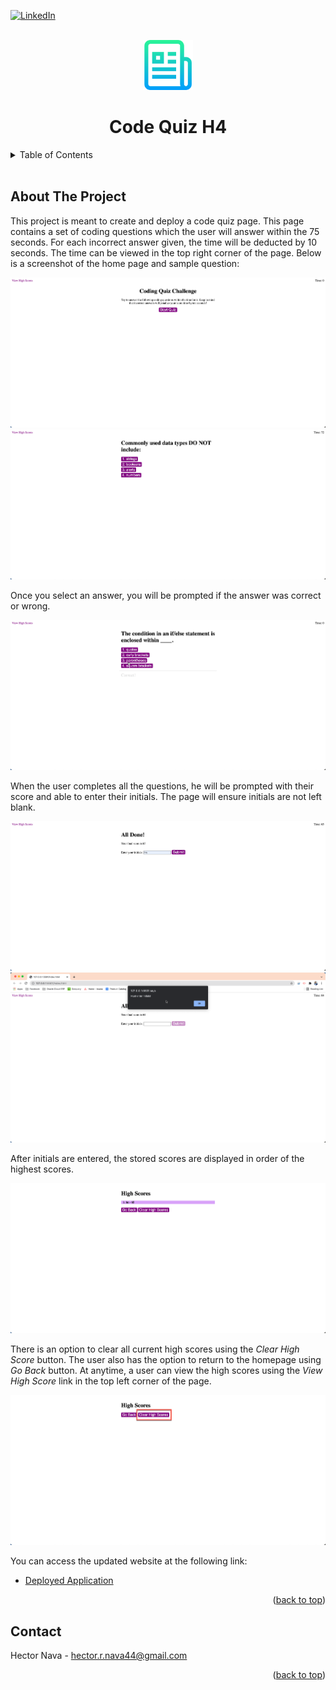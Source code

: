 <div id="top"></div>

[![LinkedIn][linkedin-shield]][linkedin-url]

<!-- Project Logo -->
<br/>
<div align="center">
    <img src="./assets/images/readmelogo.png" alt="Logo" width="80" height="80">
    <h1 align="center">Code Quiz H4</h1>
</div>

<!-- Table of Contents -->
<details>
    <summary>Table of Contents</summary>
    <ol>
        <li><a href="#about-the-project">About The Project</a></li>
        <li><a href="#contact">Contact</a></li>
    </ol>
</details>
<br/>

## About The Project

This project is meant to create and deploy a code quiz page. This page contains a set of coding questions which the user will answer within the 75 seconds. For each incorrect answer given, the time will be deducted by 10 seconds. The time can be viewed in the top right corner of the page. Below is a screenshot of the home page and sample question:

![Primary Screenshot][primary-screenshot]
![Coding Screenshot][coding-screenshot]

Once you select an answer, you will be prompted if the answer was correct or wrong.

![Correct Screenshot][correct-screenshot]

When the user completes all the questions, he will be prompted with their score and able to enter their initials. The page will ensure initials are not left blank.

![Completed Screenshot][completed-screenshot]
![Initials Screenshot][initials-screenshot]

After initials are entered, the stored scores are displayed in order of the highest scores.

![High Scores][high-scores-screenshot]

There is an option to clear all current high scores using the _Clear High Score_ button. The user also has the option to return to the homepage using _Go Back_ button. At anytime, a user can view the high scores using the _View High Score_ link in the top left corner of the page.

![Clear Score][clear-screenshot]

You can access the updated website at the following link:
* [Deployed Application](https://hnava47.github.io/CodeQuizH4/)

<p align="right">(<a href="#top">back to top</a>)</p>

## Contact
Hector Nava - hector.r.nava44@gmail.com

<p align="right">(<a href="#top">back to top</a>)</p>

<!-- MARKDOWN LINKS & IMAGES -->
[primary-screenshot]: ./assets/images/primary_screenshot.png
[coding-screenshot]: ./assets/images/coding_question.png
[correct-screenshot]: ./assets/images/correct_answer.png
[completed-screenshot]: ./assets/images/completed_screenshot.png
[initials-screenshot]: ./assets/images/initials_screenshot.png
[high-scores-screenshot]: ./assets/images/high_score.png
[clear-screenshot]: ./assets/images/clear_score.png
[linkedin-shield]: https://img.shields.io/badge/-LinkedIn-black.svg?style=for-the-badge&logo=linkedin&colorB=555
[linkedin-url]: https://linkedin.com/in/hector-nava-mba
